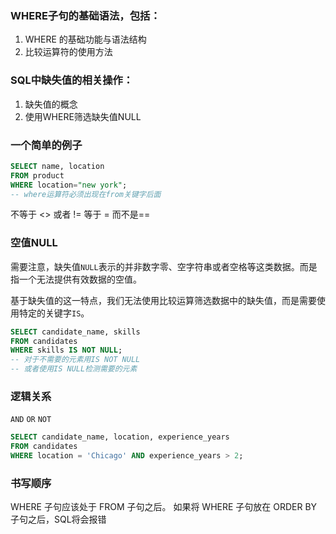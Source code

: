 ### WHERE子句的基础语法，包括：

1. WHERE 的基础功能与语法结构
2. 比较运算符的使用方法

### SQL中缺失值的相关操作：

1.  缺失值的概念
2.  使用WHERE筛选缺失值NULL

### 一个简单的例子
```sql
SELECT name, location
FROM product
WHERE location="new york";
-- where运算符必须出现在from关键字后面
```
不等于 <> 或者 !=
等于 = 而不是==

### 空值NULL
需要注意，缺失值`NULL`表示的并非数字零、空字符串或者空格等这类数据。而是指一个无法提供有效数据的空值。

基于缺失值的这一特点，我们无法使用比较运算筛选数据中的缺失值，而是需要使用特定的关键字`IS`。

```sql
SELECT candidate_name, skills
FROM candidates
WHERE skills IS NOT NULL;
-- 对于不需要的元素用IS NOT NULL
-- 或者使用IS NULL检测需要的元素
```

### 逻辑关系
`AND` `OR` `NOT`
```sql
SELECT candidate_name, location, experience_years 
FROM candidates 
WHERE location = 'Chicago' AND experience_years > 2;
```

### 书写顺序
WHERE 子句应该处于 FROM 子句之后。
如果将 WHERE 子句放在 ORDER BY 子句之后，SQL将会报错




<!--stackedit_data:
eyJoaXN0b3J5IjpbMTk0NTA0NDQ4OCwtMTcxMTAxOTkxN119
-->